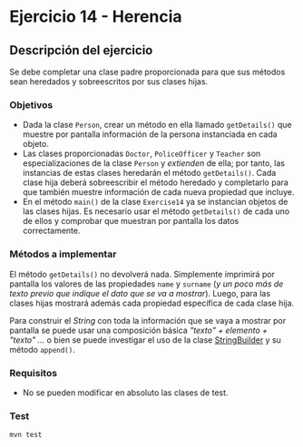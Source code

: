 # Ejercicio 14 - Herencia
## Descripción del ejercicio
Se debe completar una clase padre proporcionada para que sus métodos sean heredados y sobreescritos por sus clases hijas.

### Objetivos
* Dada la clase ``Person``, crear un método en ella llamado ``getDetails()`` que muestre por pantalla información de la persona 
  instanciada en cada objeto.
* Las clases proporcionadas ``Doctor``, ``PoliceOfficer`` y ``Teacher`` son especializaciones de la clase ``Person`` y *extienden* de 
  ella; por tanto, las instancias de estas clases heredarán el método ``getDetails()``. Cada clase hija deberá sobreescribir el método 
  heredado y completarlo para que también muestre información de cada nueva propiedad que incluye.
* En el método ``main()`` de la clase ``Exercise14`` ya se instancian objetos de las clases hijas. Es necesario usar el método 
  ``getDetails()`` de cada uno de ellos y comprobar que muestran por pantalla los datos correctamente.

### Métodos a implementar
El método ``getDetails()`` no devolverá nada. Simplemente imprimirá por pantalla los valores de las propiedades
``name`` y ``surname`` (*y un poco más de texto previo que indique el dato que se va a mostrar*). Luego, para las clases hijas mostrará 
además cada propiedad específica de cada clase hija.

Para construir el *String* con toda la información que se vaya a mostrar por pantalla se puede usar una composición básica *"texto" + 
elemento + "texto" ...* o bien se puede investigar el uso de la clase [StringBuilder](https://docs.oracle.com/javase/8/docs/api/java/lang/StringBuilder.html) 
y su método ``append()``.

### Requisitos
* No se pueden modificar en absoluto las clases de test.

### Test

```
mvn test
```
